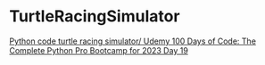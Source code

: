 # TurtleRacingSimulator
<a href="https://www.udemy.com/course/100-days-of-code/">Python code turtle racing simulator/ Udemy 100 Days of Code: The Complete Python Pro Bootcamp for 2023 Day 19</a>
